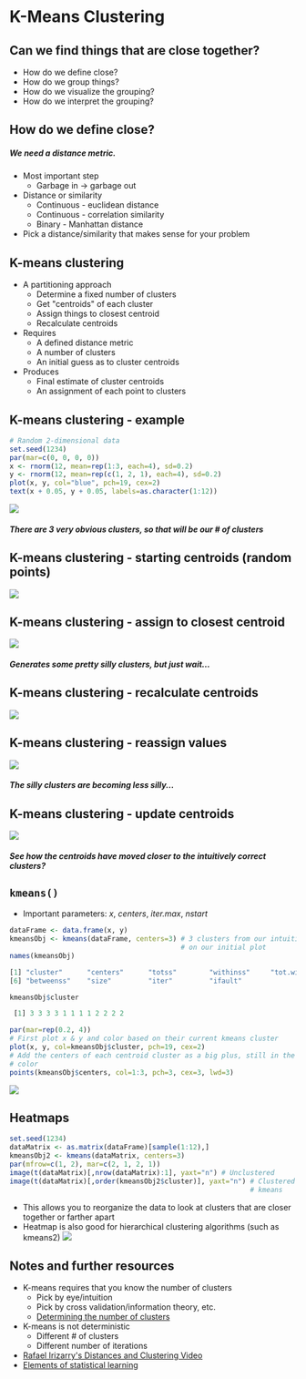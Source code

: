 # K-Means Clustering
## Can we find things that are close together?
- How do we define close?
- How do we group things?
- How do we visualize the grouping?
- How do we interpret the grouping?

## How do we define close?
##### We need a distance metric.
- Most important step
	- Garbage in -> garbage out
- Distance or similarity
	- Continuous - euclidean distance
	- Continuous - correlation similarity
	- Binary - Manhattan distance
- Pick a distance/similarity that makes sense for your problem

## K-means clustering
- A partitioning approach
	- Determine a fixed number of clusters
	- Get "centroids" of each cluster
	- Assign things to closest centroid
	- Recalculate centroids
- Requires
	- A defined distance metric
	- A number of clusters
	- An initial guess as to cluster centroids
- Produces
	- Final estimate of cluster centroids
	- An assignment of each point to clusters

## K-means clustering - example
``` r
# Random 2-dimensional data
set.seed(1234)
par(mar=c(0, 0, 0, 0))
x <- rnorm(12, mean=rep(1:3, each=4), sd=0.2)
y <- rnorm(12, mean=rep(c(1, 2, 1), each=4), sd=0.2)
plot(x, y, col="blue", pch=19, cex=2)
text(x + 0.05, y + 0.05, labels=as.character(1:12))
```
![](createData.png)

##### There are 3 very obvious clusters, so that will be our # of clusters

## K-means clustering - starting centroids (random points)
![](unnamed-chunk-1.png)

## K-means clustering - assign to closest centroid
![](wrofsdjfdsan.png)

##### Generates some pretty silly clusters, but just wait...

## K-means clustering - recalculate centroids
![](safasffsdfgegrege.png)

## K-means clustering - reassign values
![](wfojsjkngvfkdsn.png)
##### The silly clusters are becoming less silly...

## K-means clustering - update centroids
![](pqnrdriofjsflkjd.png)
##### See how the centroids have moved closer to the intuitively correct clusters?

## `kmeans()`
- Important parameters: _x_, _centers_, _iter.max_, _nstart_
``` r
dataFrame <- data.frame(x, y)
kmeansObj <- kmeans(dataFrame, centers=3) # 3 clusters from our intuition based
                                          # on our initial plot
names(kmeansObj)
```
``` r
[1] "cluster"      "centers"      "totss"        "withinss"     "tot.withinss"
[6] "betweenss"    "size"         "iter"         "ifault" 
```
``` r
kmeansObj$cluster
```
``` r
 [1] 3 3 3 3 1 1 1 1 2 2 2 2
```
``` r
par(mar=rep(0.2, 4))
# First plot x & y and color based on their current kmeans cluster
plot(x, y, col=kmeansObj$cluster, pch=19, cex=2)
# Add the centers of each centroid cluster as a big plus, still in the same
# color
points(kmeansObj$centers, col=1:3, pch=3, cex=3, lwd=3)
```
![](woijflsaknfsvdfgojbvd.png)

## Heatmaps
``` r
set.seed(1234)
dataMatrix <- as.matrix(dataFrame)[sample(1:12),]
kmeansObj2 <- kmeans(dataMatrix, centers=3)
par(mfrow=c(1, 2), mar=c(2, 1, 2, 1))
image(t(dataMatrix)[,nrow(dataMatrix):1], yaxt="n") # Unclustered
image(t(dataMatrix)[,order(kmeansObj2$cluster)], yaxt="n") # Clustered via
                                                           # kmeans
```
- This allows you to reorganize the data to look at clusters that are closer together or farther apart
-  Heatmap is also good for hierarchical clustering algorithms (such as kmeans2)
![](heatmap-kmeans.jpeg)

## Notes and further resources
- K-means requires that you know the number of clusters
	- Pick by eye/intuition
	- Pick by cross validation/information theory, etc.
	- [Determining the number of clusters](https://en.wikipedia.org/wiki/Determining_the_number_of_clusters_in_a_data_set)
- K-means is not deterministic
	- Different # of clusters
	- Different number of iterations
- [Rafael Irizarry's Distances and Clustering Video](https://www.youtube.com/watch?v=wQhVWUcXM0A)
- [Elements of statistical learning](http://www-stat.stanford.edu/~tibs/ElemStatLearn/)